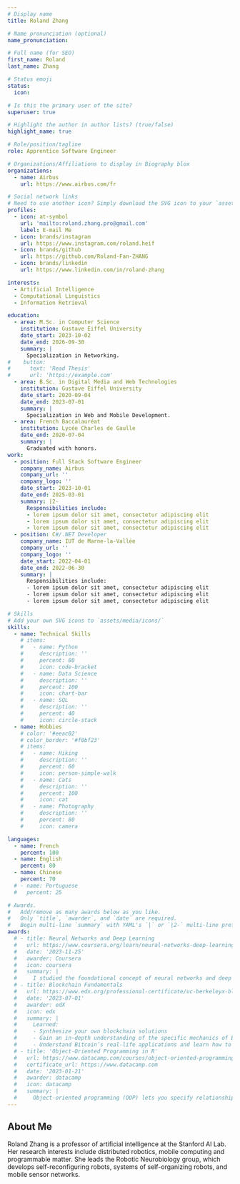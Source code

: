 ```yaml
---
# Display name
title: Roland Zhang

# Name pronunciation (optional)
name_pronunciation:

# Full name (for SEO)
first_name: Roland
last_name: Zhang

# Status emoji
status:
  icon: 

# Is this the primary user of the site?
superuser: true

# Highlight the author in author lists? (true/false)
highlight_name: true

# Role/position/tagline
role: Apprentice Software Engineer

# Organizations/Affiliations to display in Biography blox
organizations:
  - name: Airbus
    url: https://www.airbus.com/fr

# Social network links
# Need to use another icon? Simply download the SVG icon to your `assets/media/icons/` folder.
profiles:
  - icon: at-symbol
    url: 'mailto:roland.zhang.pro@gmail.com'
    label: E-mail Me
  - icon: brands/instagram
    url: https://www.instagram.com/roland.heif
  - icon: brands/github
    url: https://github.com/Roland-Fan-ZHANG
  - icon: brands/linkedin
    url: https://www.linkedin.com/in/roland-zhang

interests:
  - Artificial Intelligence
  - Computational Linguistics
  - Information Retrieval

education:
  - area: M.Sc. in Computer Science
    institution: Gustave Eiffel University
    date_start: 2023-10-02
    date_end: 2026-09-30
    summary: |
      Specialization in Networking.
#    button:
#      text: 'Read Thesis'
#      url: 'https://example.com'
  - area: B.Sc. in Digital Media and Web Technologies
    institution: Gustave Eiffel University
    date_start: 2020-09-04
    date_end: 2023-07-01
    summary: |
      Specialization in Web and Mobile Development.
  - area: French Baccalauréat
    institution: Lycée Charles de Gaulle
    date_end: 2020-07-04
    summary: |
      Graduated with honors.
work:
  - position: Full Stack Software Engineer
    company_name: Airbus
    company_url: ''
    company_logo: ''
    date_start: 2023-10-01
    date_end: 2025-03-01
    summary: |2-
      Responsibilities include:
      - lorem ipsum dolor sit amet, consectetur adipiscing elit
      - lorem ipsum dolor sit amet, consectetur adipiscing elit
      - lorem ipsum dolor sit amet, consectetur adipiscing elit
  - position: C#/.NET Developer
    company_name: IUT de Marne-la-Vallée
    company_url: ''
    company_logo: ''
    date_start: 2022-04-01
    date_end: 2022-06-30
    summary: |
      Responsibilities include:
      - lorem ipsum dolor sit amet, consectetur adipiscing elit
      - lorem ipsum dolor sit amet, consectetur adipiscing elit
      - lorem ipsum dolor sit amet, consectetur adipiscing elit

# Skills
# Add your own SVG icons to `assets/media/icons/`
skills:
  - name: Technical Skills
    # items:
    #   - name: Python
    #     description: ''
    #     percent: 80
    #     icon: code-bracket
    #   - name: Data Science
    #     description: ''
    #     percent: 100
    #     icon: chart-bar
    #   - name: SQL
    #     description: ''
    #     percent: 40
    #     icon: circle-stack
  - name: Hobbies
    # color: '#eeac02'
    # color_border: '#f0bf23'
    # items:
    #   - name: Hiking
    #     description: ''
    #     percent: 60
    #     icon: person-simple-walk
    #   - name: Cats
    #     description: ''
    #     percent: 100
    #     icon: cat
    #   - name: Photography
    #     description: ''
    #     percent: 80
    #     icon: camera

languages:
  - name: French
    percent: 100
  - name: English
    percent: 80
  - name: Chinese
    percent: 70
  # - name: Portuguese
  #   percent: 25

# Awards.
#   Add/remove as many awards below as you like.
#   Only `title`, `awarder`, and `date` are required.
#   Begin multi-line `summary` with YAML's `|` or `|2-` multi-line prefix and indent 2 spaces below.
awards:
  # - title: Neural Networks and Deep Learning
  #   url: https://www.coursera.org/learn/neural-networks-deep-learning
  #   date: '2023-11-25'
  #   awarder: Coursera
  #   icon: coursera
  #   summary: |
  #     I studied the foundational concept of neural networks and deep learning. By the end, I was familiar with the significant technological trends driving the rise of deep learning; build, train, and apply fully connected deep neural networks; implement efficient (vectorized) neural networks; identify key parameters in a neural network’s architecture; and apply deep learning to your own applications.
  # - title: Blockchain Fundamentals
  #   url: https://www.edx.org/professional-certificate/uc-berkeleyx-blockchain-fundamentals
  #   date: '2023-07-01'
  #   awarder: edX
  #   icon: edx
  #   summary: |
  #     Learned:
  #     - Synthesize your own blockchain solutions
  #     - Gain an in-depth understanding of the specific mechanics of Bitcoin
  #     - Understand Bitcoin’s real-life applications and learn how to attack and destroy Bitcoin, Ethereum, smart contracts and Dapps, and alternatives to Bitcoin’s Proof-of-Work consensus algorithm
  # - title: 'Object-Oriented Programming in R'
  #   url: https://www.datacamp.com/courses/object-oriented-programming-with-s3-and-r6-in-r
  #   certificate_url: https://www.datacamp.com
  #   date: '2023-01-21'
  #   awarder: datacamp
  #   icon: datacamp
  #   summary: |
  #     Object-oriented programming (OOP) lets you specify relationships between functions and the objects that they can act on, helping you manage complexity in your code. This is an intermediate level course, providing an introduction to OOP, using the S3 and R6 systems. S3 is a great day-to-day R programming tool that simplifies some of the functions that you write. R6 is especially useful for industry-specific analyses, working with web APIs, and building GUIs.
---
```


## About Me

Roland Zhang is a professor of artificial intelligence at the Stanford AI Lab. Her research interests include distributed robotics, mobile computing and programmable matter. She leads the Robotic Neurobiology group, which develops self-reconfiguring robots, systems of self-organizing robots, and mobile sensor networks.

